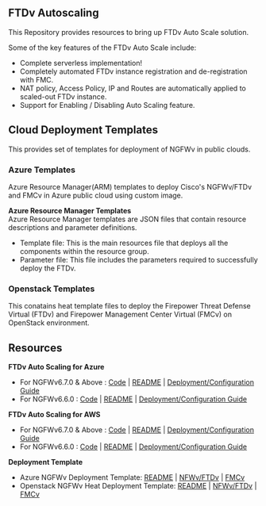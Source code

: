 ## FTDv Autoscaling

This Repository provides resources to bring up FTDv Auto Scale solution.

Some of the key features of the FTDv Auto Scale include:

* Complete serverless implementation!
* Completely automated FTDv instance registration and de-registration with FMC.
* NAT policy, Access Policy, IP and Routes are automatically applied to scaled-out FTDv instance.
* Support for Enabling / Disabling Auto Scaling feature.


## Cloud Deployment Templates

This provides set of templates for deployment of NGFWv in public clouds.

### Azure Templates

Azure Resource Manager(ARM) templates to deploy Cisco's NGFWv/FTDv and FMCv in Azure public cloud using custom image.

**Azure Resource Manager Templates**<br>
Azure Resource Manager templates are JSON files that contain resource descriptions and parameter definitions.
* Template file: This is the main resources file that deploys all the components within the resource group.
* Parameter file: This file includes the parameters required to successfully deploy the FTDv.

### Openstack Templates

This conatains heat template files to deploy the Firepower Threat Defense Virtual (FTDv) and Firepower Management Center Virtual (FMCv) on OpenStack environment.

## Resources

**FTDv Auto Scaling for Azure**
* For NGFWv6.7.0 & Above : [Code](autoscale/azure/NGFWv6.7.0/)     |     [README](autoscale/azure/NGFWv6.7.0/README.md)     |     [Deployment/Configuration Guide](autoscale/azure/NGFWv6.7.0/ftdv-azure-autoscale-v67.pdf)
* For NGFWv6.6.0 : [Code](autoscale/azure/NGFWv6.6.0/)     |     [README](autoscale/azure/NGFWv6.6.0/README.md)     |     [Deployment/Configuration Guide](autoscale/azure/NGFWv6.6.0/deploy-ftdv-auto-scale-for-azure.pdf)

**FTDv Auto Scaling for AWS**
* For NGFWv6.7.0 & Above : [Code](autoscale/aws/NGFWv6.7.0/)     |     [README](autoscale/aws/NGFWv6.7.0/README.md)     |     [Deployment/Configuration Guide](autoscale/aws/NGFWv6.7.0/deploy-ftdv-auto-scale-for-aws.pdf)
* For NGFWv6.6.0 : [Code](autoscale/aws/NGFWv6.6.0/)     |     [README](autoscale/aws/NGFWv6.6.0/README.md)     |     [Deployment/Configuration Guide](autoscale/aws/NGFWv6.6.0/deploy-ftdv-auto-scale-for-aws.pdf)

**Deployment Template**
* Azure NGFWv Deployment Template: [README](deployment-templates/azure/README.md) | [NFWv/FTDv](deployment-templates/azure/NGFWv7.0.0/ftdv/README.md)  |   [FMCv](deployment-templates/azure/NGFWv7.0.0/fmcv/README.md)
* Openstack NGFWv Heat Deployment Template: [README](deployment-templates/openstack/README.md) | [NFWv/FTDv](deployment-templates/openstack/FTDv/README.md)  |   [FMCv](deployment-templates/openstack/FMCv/README.md)
